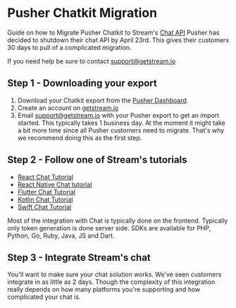 # Pusher Chatkit Migration

Guide on how to Migrate Pusher Chatkit to Stream's [Chat API](https://getstream.io/chat/)
Pusher has decided to shutdown their chat API by April 23rd. This gives their customers 30 days to pull of a complicated migration. 

If you need help be sure to contact support@getstream.io

## Step 1 - Downloading your export

1. Download your Chatkit export from the [Pusher Dashboard](https://dashboard.pusher.com/). 
2. Create an account on [getstream.io](https://getstream.io/)
3. Email support@getstream.io with your Pusher export to get an import started. This typically takes 1 business day. At the moment it might take a bit more time since all Pusher customers need to migrate. That's why we recommend doing this as the first step.

## Step 2 - Follow one of Stream's tutorials

- [React Chat Tutorial](https://getstream.io/chat/react-chat/tutorial/)
- [React Native Chat tutorial](https://getstream.io/chat/react-native-chat/tutorial/)
- [Flutter Chat Tutorial](https://getstream.io/chat/flutter/tutorial/)
- [Kotlin Chat Tutorial](https://getstream.io/tutorials/android-chat/#kotlin)
- [Swift Chat Tutorial](https://getstream.io/tutorials/ios-chat/)

Most of the integration with Chat is typically done on the frontend. Typically only token generation is done server side.
SDKs are available for PHP, Python, Go, Ruby, Java, JS and Dart.

## Step 3 - Integrate Stream's chat

You'll want to make sure your chat solution works. We've seen customers integrate in as little as 2 days. Though the complexity of this integration really depends on how many platforms you're supporting and how complicated your chat is.



